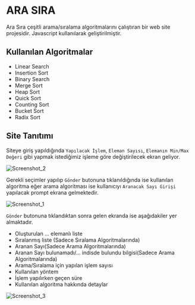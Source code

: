 # ARA SIRA
Ara Sıra çeşitli arama/sıralama algoritmalarını çalıştıran bir web site projesidir. Javascript kullanılarak geliştirilmiştir.
## Kullanılan Algoritmalar
<ul>
  <li>Linear Search</li>
  <li>Insertion Sort</li>
  <li>Binary Search</li>
  <li>Merge Sort</li>
  <li>Heap Sort</li>
  <li>Quick Sort</li>
  <li>Counting Sort</li>
  <li>Bucket Sort</li>
  <li>Radix Sort</li>
</ul>

## Site Tanıtımı 
Siteye giriş yapıldığında  `Yapılacak İşlem`,  `Eleman Sayısı`,  `Elemanın Min/Max Değeri` gibi yapmak istediğimiz işleme göre değiştirilecek ekran geliyor.

![Screenshot_2](https://user-images.githubusercontent.com/43846857/107160859-e9edd700-69a9-11eb-9b18-95e99cf721ba.png)

Gerekli seçimler yapılıp `Gönder` butonuna tıklanıldığında ise kullanılan algoritma eğer arama algoritması ise kullanıcıyı `Aranacak Sayı Girişi` yapılacak prompt ekrana gelmektedir. 

![Screenshot_1](https://user-images.githubusercontent.com/43846857/107161122-89f83000-69ab-11eb-88ae-7cae1a60acd3.png)

`Gönder` butonuna tıklandıktan sonra gelen ekranda ise aşağıdakiler yer almaktadır.
<ul>
  <li>Oluşturulan ... elemanlı liste</li>
  <li>Sıralanmış liste (Sadece Sıralama Algoritmalarında)</li>
  <li>Aranan Sayı(Sadece Arama Algoritmalarında)</li>
  <li>Aranan Sayı bulunamadı/... indisde bulundu bilgisi(Sadece Arama Algoritmalarında)</li>
  <li>Arama/Sıralama için yapılan işlem sayısı</li>
  <li>Kullanılan yöntem</li>
  <li>İşlem yapılırken geçen süre</li>
  <li>Kullanılan algoritma hakkında detaylar</li>
</ul>

![Screenshot_3](https://user-images.githubusercontent.com/43846857/107160862-ece8c780-69a9-11eb-94f0-da8f190f051f.png)

